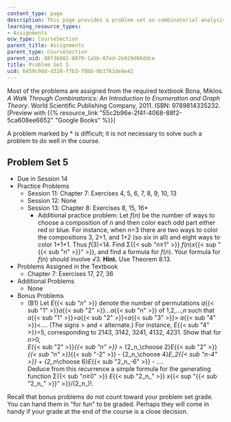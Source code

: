 ```yaml
---
content_type: page
description: This page provides a problem set on combinatorial analysis.
learning_resource_types:
- Assignments
ocw_type: CourseSection
parent_title: Assignments
parent_type: CourseSection
parent_uid: 88f36882-0870-1a5b-07ed-2e929d68ddce
title: Problem Set 5
uid: 6459c98d-d328-f7b3-f8bb-0b1761de8e42
---
```


Most of the problems are assigned from the required textbook Bona, Miklos. _A Walk Through Combinatorics: An Introduction to Enumeration and Graph Theory_. World Scientific Publishing Company, 2011. ISBN: 9789814335232. \[Preview with {{% resource_link "55c2b96e-2f4f-4068-88f2-5ca608ee6652" "Google Books" %}}\]

A problem marked by \* is difficult; it is not necessary to solve such a problem to do well in the course.

Problem Set 5
-------------

*   Due in Session 14
*   Practice Problems
    *   Session 11: Chapter 7: Exercises 4, 5, 6, 7, 8, 9, 10, 13
    *   Session 12: None
    *   Session 13: Chapter 8: Exercises 8, 15, 16\*
        *   Additional practice problem: Let _f_(_n_) be the number of ways to choose a composition of _n_ and then color each odd part either red or blue. For instance, when _n_\=3 there are two ways to color the compositions 3, 2+1, and 1+2 (so six in all) and eight ways to color 1+1+1. Thus _f_(3)=14. Find Σ{{< sub "_n_≥1" >}} _f_(_n_)_x_{{< sup "{{< sub \"_n_\" >}}" >}}, and find a formula for _f_(_n_). Your formula for _f_(_n_) should involve √3. **Hint.** Use Theorem 8.13.
*   Problems Assigned in the Textbook
    *   Chapter 7: Exercises 17, 27, 36
*   Additional Problems
    *   None
*   Bonus Problems
    *   (B1) Let _E_{{< sub "_n_" >}} denote the number of permutations _a_{{< sub "1" >}}_a_{{< sub "2" >}}…_a_{{< sub "n" >}} of 1,2,…,_n_ such that _a_{{< sub "1" >}}\>_a_{{< sub "2" >}}\<_a_{{< sub "3" >}}\> _a_{{< sub "4" >}}\<…. (The signs > and \< alternate.) For instance, _E_{{< sub "4" >}}\=5, corresponding to 2143, 3142, 3241, 4132, 4231. Show that for _n_\>0,  
        _E_{{< sub "2" >}}_{{< sub "n" >}}_ = {2_n_\\choose 2}_E_{{< sub "2" >}}_{{< sub "n" >}}_{{< sub "\-2" >}} - {2_n_\\choose 4}_E_2{{< sub "_n_\-4" >}} + {2_n_\\choose 6}_E_{{< sub "2_n_\-6" >}} - ….  
        Deduce from this recurrence a simple formula for the generating function Σ{{< sub "_n_≥0" >}} _E_{{< sub "2_n_" >}} _x_{{< sup "{{< sub \"2_n_\" >}}" >}}/(2_n_)!.

Recall that bonus problems do not count toward your problem set grade. You can hand them in "for fun" to be graded. Perhaps they will come in handy if your grade at the end of the course is a close decision.
